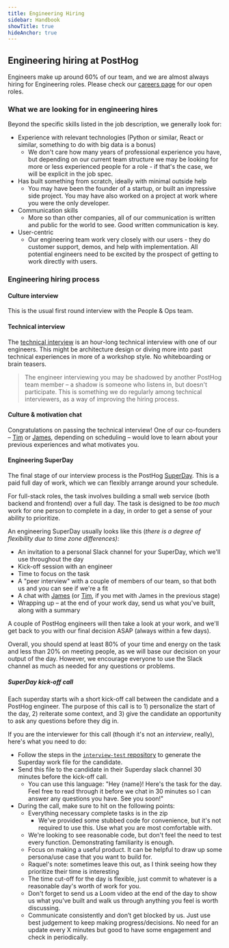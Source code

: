 ```yaml
---
title: Engineering Hiring
sidebar: Handbook
showTitle: true
hideAnchor: true
---
```


## Engineering hiring at PostHog

Engineers make up around 60% of our team, and we are almost always hiring for Engineering roles. Please check our [careers page](/careers) for our open roles. 

### What we are looking for in engineering hires

Beyond the specific skills listed in the job description, we generally look for: 

*   Experience with relevant technologies (Python or similar, React or similar, something to do with big data is a bonus)
    *   We don't care how many years of professional experience you have, but depending on our current team structure we may be looking for more or less experienced people for a role - if that's the case, we will be explicit in the job spec.
*   Has built something from scratch, ideally with minimal outside help
    *   You may have been the founder of a startup, or built an impressive side project. You may have also worked on a project at work where you were the only developer.
*   Communication skills
    *   More so than other companies, all of our communication is written and public for the world to see. Good written communication is key.
*   User-centric
    *   Our engineering team work very closely with our users - they do customer support, demos, and help with implementation. All potential engineers need to be excited by the prospect of getting to work directly with users.

### Engineering hiring process 

#### Culture interview 

This is the usual first round interview with the People & Ops team. 

#### Technical interview

The [technical interview](/handbook/people/hiring-process#2-technical-interview-with-the-hiring-manager) is an hour-long technical interview with one of our engineers. This might be architecture design or diving more into past technical experiences in more of a workshop style. No whiteboarding or brain teasers. 

> The engineer interviewing you may be shadowed by another PostHog team member – a shadow is someone who listens in, but doesn't participate. This is something we do regularly among technical interviewers, as a way of improving the hiring process.

#### Culture & motivation chat

Congratulations on passing the technical interview! One of our co-founders – [Tim](/tim) or [James](/james), depending on scheduling – would love to learn about your previous experiences and what motivates you.

#### Engineering SuperDay

The final stage of our interview process is the PostHog [SuperDay](/handbook/people/hiring-process#posthog-superday). This is a paid full day of work, which we can flexibly arrange around your schedule. 

For full-stack roles, the task involves building a small web service (both backend and frontend) over a full day. The task is designed to be _too much_ work for one person to complete in a day, in order to get a sense of your ability to prioritize. 

An engineering SuperDay usually looks like this (_there is a degree of flexibility due to time zone differences)_:

*   An invitation to a personal Slack channel for your SuperDay, which we'll use throughout the day
*   Kick-off session with an engineer
*   Time to focus on the task
*   A "peer interview" with a couple of members of our team, so that both us and you can see if we're a fit
*   A chat with [James](/james) (or [Tim](/tim), if you met with James in the previous stage)
*   Wrapping up – at the end of your work day, send us what you've built, along with a summary

A couple of PostHog engineers will then take a look at your work, and we'll get back to you with our final decision ASAP (always within a few days).

Overall, you should spend at least 80% of your time and energy on the task and less than 20% on meeting people, as we will base our decision on your output of the day. However, we encourage everyone to use the Slack channel as much as needed for any questions or problems.

##### SuperDay kick-off call

Each superday starts wih a short kick-off call between the candidate and a PostHog engineer. The purpose of this call is to 1) personalize the start of the day, 2) reiterate some context, and 3) give the candidate an opportunity to ask any questions before they dig in.

If you are the interviewer for this call (though it's not an _interview_, really), here's what you need to do:

- Follow the steps in the [`interview-test` repository](https://github.com/PostHog/interview-test) to generate the Superday work file for the candidate.
- Send this file to the candidate in their Superday slack channel 30 minutes before the kick-off call.
   - You can use this language: "Hey {name}! Here's the task for the day. Feel free to read through it before we chat in 30 minutes so I can answer any questions you have. See you soon!"
- During the call, make sure to hit on the following points:
   - Everything necessary complete tasks is in the zip
      - We've provided some stubbed code for convenience, but it's not required to use this. Use what you are most comfortable with.
   - We're looking to see reasonable code, but don't feel the need to test every function. Demonstrating familiarity is enough.
   - Focus on making a useful product. It can be helpful to draw up some persona/use case that you want to build for.
   - Raquel's note: sometimes leave this out, as I think seeing how they prioritize their time is interesting
   - The time cut-off for the day is flexible, just commit to whatever is a reasonable day's worth of work for you.
   - Don't forget to send us a Loom video at the end of the day to show us what you've built and walk us through anything you feel is worth discussing.
   - Communicate consistently and don’t get blocked by us. Just use best judgement to keep making progress/decisions. No need for an update every X minutes but good to have some engagement and check in periodically.

